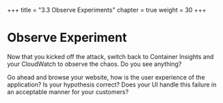 +++
title = "3.3 Observe Experiments"
chapter = true
weight = 30
+++

# Observe Experiment
Now that you kicked off the attack, switch back to Container Insights and your CloudWatch to observe the chaos. Do you see anything? 

Go ahead and browse your website, how is the user experience of the application? Is your hypothesis correct? Does your UI handle this failure in an acceptable manner for your customers?

